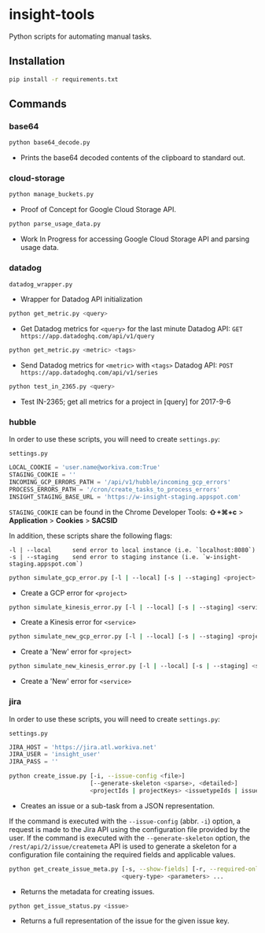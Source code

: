 # insight-tools
Python scripts for automating manual tasks.

## Installation
```bash
pip install -r requirements.txt
```

## Commands

### base64

```bash
python base64_decode.py
```

* Prints the base64 decoded contents of the clipboard to standard out.

### cloud-storage

```bash
python manage_buckets.py
```

* Proof of Concept for Google Cloud Storage API.

```bash
python parse_usage_data.py
```

* Work In Progress for accessing Google Cloud Storage API and parsing usage data.

### datadog

```bash
datadog_wrapper.py
```

* Wrapper for Datadog API initialization

```bash
python get_metric.py <query>
```

* Get Datadog metrics for `<query>` for the last minute
Datadog API: `GET https://app.datadoghq.com/api/v1/query`

```bash
python get_metric.py <metric> <tags>
```

* Send Datadog metrics for `<metric>`  with `<tags>`
Datadog API: `POST https://app.datadoghq.com/api/v1/series`

```bash
python test_in_2365.py <query>
```

* Test IN-2365; get all metrics for a project in [query] for 2017-9-6

### hubble

In order to use these scripts, you will need to create `settings.py`:

`settings.py`

```python
LOCAL_COOKIE = 'user.name@workiva.com:True'
STAGING_COOKIE = ''
INCOMING_GCP_ERRORS_PATH = '/api/v1/hubble/incoming_gcp_errors'
PROCESS_ERRORS_PATH = '/cron/create_tasks_to_process_errors'
INSIGHT_STAGING_BASE_URL = 'https://w-insight-staging.appspot.com'
```

`STAGING_COOKIE` can be found in the Chrome Developer Tools:
**⇧+⌘+c** > **Application** > **Cookies** > **SACSID**

In addition, these scripts share the following flags:

```
-l | --local      send error to local instance (i.e. `localhost:8080`)
-s | --staging    send error to staging instance (i.e. `w-insight-staging.appspot.com`)
```

```bash
python simulate_gcp_error.py [-l | --local] [-s | --staging] <project>
```

* Create a GCP error for `<project>`

```bash
python simulate_kinesis_error.py [-l | --local] [-s | --staging] <service>
```

* Create a Kinesis error for `<service>`

```bash
python simulate_new_gcp_error.py [-l | --local] [-s | --staging] <project>
```

* Create a 'New' error for `<project>`

```bash
python simulate_new_kinesis_error.py [-l | --local] [-s | --staging] <service>
```

* Create a 'New' error for `<service>`

### jira

In order to use these scripts, you will need to create `settings.py`:

`settings.py`

```python
JIRA_HOST = 'https://jira.atl.workiva.net'
JIRA_USER = 'insight_user'
JIRA_PASS = ''
```

```bash
python create_issue.py [-i, --issue-config <file>]
                       [--generate-skeleton <sparse>, <detailed>]
                       <projectIds | projectKeys> <issuetypeIds | issuetypeNames>
```

* Creates an issue or a sub-task from a JSON representation.

If the command is executed with the `--issue-config` (abbr. `-i`) option, a request is made to the Jira API using the configuration file provided by the user. If the command is executed with the `--generate-skeleton` option, the `/rest/api/2/issue/createmeta` API is used to generate a skeleton for a configuration file containing the required fields and applicable values.

```bash
python get_create_issue_meta.py [-s, --show-fields] [-r, --required-only] [-d, --no-default] \
                                <query-type> <parameters> ...
```

* Returns the metadata for creating issues.

```bash
python get_issue_status.py <issue>
```

* Returns a full representation of the issue for the given issue key.